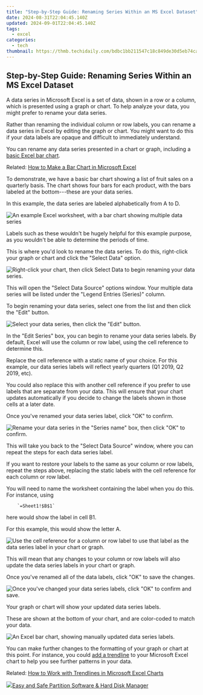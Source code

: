 ```yaml
---
title: "Step-by-Step Guide: Renaming Series Within an MS Excel Dataset"
date: 2024-08-31T22:04:45.140Z
updated: 2024-09-01T22:04:45.140Z
tags:
  - excel
categories:
  - tech
thumbnail: https://thmb.techidaily.com/bdbc1bb211547c18c849de30d5eb74ca5d67d9e0fc552f041d0a6f6f88d073bb.jpg
---
```


## Step-by-Step Guide: Renaming Series Within an MS Excel Dataset

A data series in Microsoft Excel is a set of data, shown in a row or a column, which is presented using a graph or chart. To help analyze your data, you might prefer to rename your data series.

 Rather than renaming the individual column or row labels, you can rename a data series in Excel by editing the graph or chart. You might want to do this if your data labels are opaque and difficult to immediately understand.

 You can rename any data series presented in a chart or graph, including a [basic Excel bar chart](https://extra-support.techidaily.com/updated-premium-psd-aesthetic-optimization/).

Related: [How to Make a Bar Chart in Microsoft Excel](https://extra-support.techidaily.com/updated-premium-psd-aesthetic-optimization/) 

 To demonstrate, we have a basic bar chart showing a list of fruit sales on a quarterly basis. The chart shows four bars for each product, with the bars labeled at the bottom---these are your data series.

 In this example, the data series are labeled alphabetically from A to D.

![An example Excel worksheet, with a bar chart showing multiple data series](https://static1.howtogeekimages.com/wordpress/wp-content/uploads/2020/07/Excel-Example-Data-Series.png) 

 Labels such as these wouldn't be hugely helpful for this example purpose, as you wouldn't be able to determine the periods of time.

 This is where you'd look to rename the data series. To do this, right-click your graph or chart and click the "Select Data" option.

![Right-click your chart, then click Select Data to begin renaming your data series.](https://static1.howtogeekimages.com/wordpress/wp-content/uploads/2020/07/Excel-Chart-Select-Data-Option.png) 

 This will open the "Select Data Source" options window. Your multiple data series will be listed under the "Legend Entries (Series)" column.

 To begin renaming your data series, select one from the list and then click the "Edit" button.

![Select your data series, then click the "Edit" button.](https://static1.howtogeekimages.com/wordpress/wp-content/uploads/2020/07/Excel-Edit-Data-Series-Button.png) 

 In the "Edit Series" box, you can begin to rename your data series labels. By default, Excel will use the column or row label, using the cell reference to determine this.

 Replace the cell reference with a static name of your choice. For this example, our data series labels will reflect yearly quarters (Q1 2019, Q2 2019, etc).

 You could also replace this with another cell reference if you prefer to use labels that are separate from your data. This will ensure that your chart updates automatically if you decide to change the labels shown in those cells at a later date.

 Once you've renamed your data series label, click "OK" to confirm.

![Rename your data series in the "Series name" box, then click "OK" to confirm.](https://static1.howtogeekimages.com/wordpress/wp-content/uploads/2020/07/Excel-Rename-Data-Series.png) 

 This will take you back to the "Select Data Source" window, where you can repeat the steps for each data series label.

 If you want to restore your labels to the same as your column or row labels, repeat the steps above, replacing the static labels with the cell reference for each column or row label.

 You will need to name the worksheet containing the label when you do this. For instance, using 

        `=Sheet1!$B$1`
    
 here would show the label in cell B1.

 For this example, this would show the letter A.

![Use the cell reference for a column or row label to use that label as the data series label in your chart or graph.](https://static1.howtogeekimages.com/wordpress/wp-content/uploads/2020/07/Excel-Edit-Series-Cell-Reference.png) 

 This will mean that any changes to your column or row labels will also update the data series labels in your chart or graph.

 Once you've renamed all of the data labels, click "OK" to save the changes.

![Once you've changed your data series labels, click "OK" to confirm and save.](https://static1.howtogeekimages.com/wordpress/wp-content/uploads/2020/07/Excel-Renamed-Data-Series.png) 

 Your graph or chart will show your updated data series labels.

 These are shown at the bottom of your chart, and are color-coded to match your data.

![An Excel bar chart, showing manually updated data series labels.](https://static1.howtogeekimages.com/wordpress/wp-content/uploads/2020/07/Excel-Chart-Updated-Data-Series-Labels.png) 

 You can make further changes to the formatting of your graph or chart at this point. For instance, you could [add a trendline](https://remote-screen-capture.techidaily.com/2024-approved-udemy-alternatives-10-best-online-learning-sites-like-udemy/) to your Microsoft Excel chart to help you see further patterns in your data.

Related: [How to Work with Trendlines in Microsoft Excel Charts](https://remote-screen-capture.techidaily.com/2024-approved-udemy-alternatives-10-best-online-learning-sites-like-udemy/)

<ins class="adsbygoogle"
     style="display:block"
     data-ad-format="autorelaxed"
     data-ad-client="ca-pub-7571918770474297"
     data-ad-slot="1223367746"></ins>



<ins class="adsbygoogle"
     style="display:block"
     data-ad-client="ca-pub-7571918770474297"
     data-ad-slot="8358498916"
     data-ad-format="auto"
     data-full-width-responsive="true"></ins>



<!-- affiliate ads begin -->
<a href="https://secure.2checkout.com/order/checkout.php?PRODS=22741618&QTY=1&AFFILIATE=108875&CART=1"><img src="https://www.diskpart.com/resource/images/index/dp-index-img-banner-people@2x.png" border="0">Easy and Safe Partition Software & Hard Disk Manager</a>
<!-- affiliate ads end -->